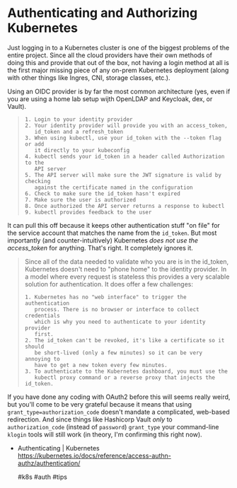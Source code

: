 # Authenticating and Authorizing Kubernetes

Just logging in to a Kubernetes cluster is one of the biggest problems
of the entire project. Since all the cloud providers have their own
methods of doing this and provide that out of the box, not having a
login method at all is the first major missing piece of any on-prem
Kubernetes deployment (along with other things like Ingres, CNI, storage
classes, etc.).

Using an OIDC provider is by far the most common architecture (yes, even if you are using a home lab setup wijth OpenLDAP and Keycloak, dex, or Vault).

>     1. Login to your identity provider
>     2. Your identity provider will provide you with an access_token,
>        id_token and a refresh_token
>     3. When using kubectl, use your id_token with the --token flag or add
>        it directly to your kubeconfig
>     4. kubectl sends your id_token in a header called Authorization to the
>        API server
>     5. The API server will make sure the JWT signature is valid by checking
>        against the certificate named in the configuration
>     6. Check to make sure the id_token hasn't expired
>     7. Make sure the user is authorized
>     8. Once authorized the API server returns a response to kubectl
>     9. kubectl provides feedback to the user

It can pull this off because it keeps other authentication stuff "on file" for
the service account that matches the name from the `id_token`. But most
importantly (and counter-intuitively) Kubernetes *does not use the
access_token* for anything. That's right. It completely ignores it. 

>    Since all of the data needed to validate who you are is in the id_token,
>    Kubernetes doesn't need to "phone home" to the identity provider. In a
>    model where every request is stateless this provides a very scalable
>    solution for authentication. It does offer a few challenges:
>
>     1. Kubernetes has no "web interface" to trigger the authentication
>        process. There is no browser or interface to collect credentials
>        which is why you need to authenticate to your identity provider
>        first.
>     2. The id_token can't be revoked, it's like a certificate so it should
>        be short-lived (only a few minutes) so it can be very annoying to
>        have to get a new token every few minutes.
>     3. To authenticate to the Kubernetes dashboard, you must use the
>        kubectl proxy command or a reverse proxy that injects the id_token.

If you have done any coding with OAuth2 before this will seems really weird,
but you'll come to be very grateful because it means that using
`grant_type=authorization_code` doesn't mandate a complicated, web-based
redirection. And since things like Hashicorp Vault *only* to
`authorization_code` (instead of `password`) `grant_type` your command-line
`klogin` tools will still work (in theory, I'm confirming this right now).

* Authenticating \| Kubernetes  
  https://kubernetes.io/docs/reference/access-authn-authz/authentication/

    #k8s #auth #tips
